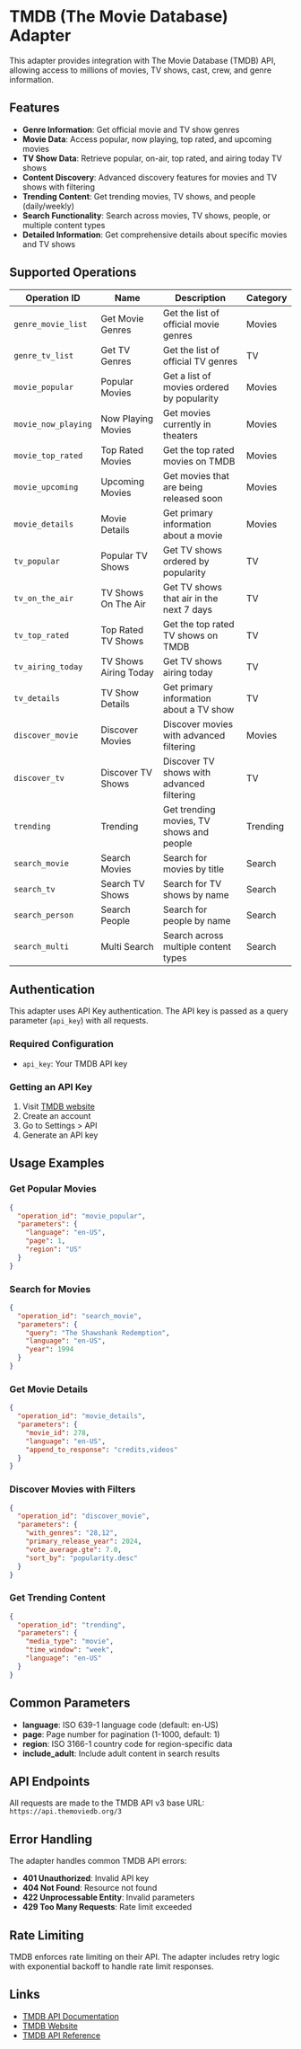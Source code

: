 # TMDB (The Movie Database) Adapter

This adapter provides integration with The Movie Database (TMDB) API, allowing access to millions of movies, TV shows, cast, crew, and genre information.

## Features

- **Genre Information**: Get official movie and TV show genres
- **Movie Data**: Access popular, now playing, top rated, and upcoming movies
- **TV Show Data**: Retrieve popular, on-air, top rated, and airing today TV shows
- **Content Discovery**: Advanced discovery features for movies and TV shows with filtering
- **Trending Content**: Get trending movies, TV shows, and people (daily/weekly)
- **Search Functionality**: Search across movies, TV shows, people, or multiple content types
- **Detailed Information**: Get comprehensive details about specific movies and TV shows

## Supported Operations

| Operation ID          | Name                  | Description                                | Category |
| --------------------- | --------------------- | ------------------------------------------ | -------- |
| `genre_movie_list`  | Get Movie Genres      | Get the list of official movie genres      | Movies   |
| `genre_tv_list`     | Get TV Genres         | Get the list of official TV genres         | TV       |
| `movie_popular`     | Popular Movies        | Get a list of movies ordered by popularity | Movies   |
| `movie_now_playing` | Now Playing Movies    | Get movies currently in theaters           | Movies   |
| `movie_top_rated`   | Top Rated Movies      | Get the top rated movies on TMDB           | Movies   |
| `movie_upcoming`    | Upcoming Movies       | Get movies that are being released soon    | Movies   |
| `movie_details`     | Movie Details         | Get primary information about a movie      | Movies   |
| `tv_popular`        | Popular TV Shows      | Get TV shows ordered by popularity         | TV       |
| `tv_on_the_air`     | TV Shows On The Air   | Get TV shows that air in the next 7 days   | TV       |
| `tv_top_rated`      | Top Rated TV Shows    | Get the top rated TV shows on TMDB         | TV       |
| `tv_airing_today`   | TV Shows Airing Today | Get TV shows airing today                  | TV       |
| `tv_details`        | TV Show Details       | Get primary information about a TV show    | TV       |
| `discover_movie`    | Discover Movies       | Discover movies with advanced filtering    | Movies   |
| `discover_tv`       | Discover TV Shows     | Discover TV shows with advanced filtering  | TV       |
| `trending`          | Trending              | Get trending movies, TV shows and people   | Trending |
| `search_movie`      | Search Movies         | Search for movies by title                 | Search   |
| `search_tv`         | Search TV Shows       | Search for TV shows by name                | Search   |
| `search_person`     | Search People         | Search for people by name                  | Search   |
| `search_multi`      | Multi Search          | Search across multiple content types       | Search   |

## Authentication

This adapter uses API Key authentication. The API key is passed as a query parameter (`api_key`) with all requests.

### Required Configuration

- `api_key`: Your TMDB API key

### Getting an API Key

1. Visit [TMDB website](https://www.themoviedb.org/)
2. Create an account
3. Go to Settings > API
4. Generate an API key

## Usage Examples

### Get Popular Movies

```json
{
  "operation_id": "movie_popular",
  "parameters": {
    "language": "en-US",
    "page": 1,
    "region": "US"
  }
}
```

### Search for Movies

```json
{
  "operation_id": "search_movie",
  "parameters": {
    "query": "The Shawshank Redemption",
    "language": "en-US",
    "year": 1994
  }
}
```

### Get Movie Details

```json
{
  "operation_id": "movie_details",
  "parameters": {
    "movie_id": 278,
    "language": "en-US",
    "append_to_response": "credits,videos"
  }
}
```

### Discover Movies with Filters

```json
{
  "operation_id": "discover_movie",
  "parameters": {
    "with_genres": "28,12",
    "primary_release_year": 2024,
    "vote_average.gte": 7.0,
    "sort_by": "popularity.desc"
  }
}
```

### Get Trending Content

```json
{
  "operation_id": "trending",
  "parameters": {
    "media_type": "movie",
    "time_window": "week",
    "language": "en-US"
  }
}
```

## Common Parameters

- **language**: ISO 639-1 language code (default: en-US)
- **page**: Page number for pagination (1-1000, default: 1)
- **region**: ISO 3166-1 country code for region-specific data
- **include_adult**: Include adult content in search results

## API Endpoints

All requests are made to the TMDB API v3 base URL: `https://api.themoviedb.org/3`

## Error Handling

The adapter handles common TMDB API errors:

- **401 Unauthorized**: Invalid API key
- **404 Not Found**: Resource not found
- **422 Unprocessable Entity**: Invalid parameters
- **429 Too Many Requests**: Rate limit exceeded

## Rate Limiting

TMDB enforces rate limiting on their API. The adapter includes retry logic with exponential backoff to handle rate limit responses.

## Links

- [TMDB API Documentation](https://developer.themoviedb.org/docs/getting-started)
- [TMDB Website](https://www.themoviedb.org/)
- [TMDB API Reference](https://developer.themoviedb.org/reference/intro/getting-started)
